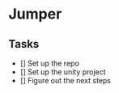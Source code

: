# Jumper

## Tasks

- [] Set up the repo
- [] Set up the unity project
- [] Figure out the next steps
